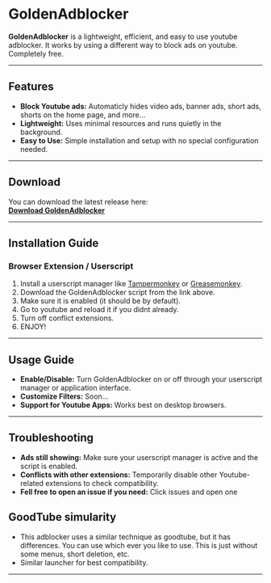 # GoldenAdblocker

**GoldenAdblocker** is a lightweight, efficient, and easy to use youtube adblocker. It works by using a different way to block ads on youtube. Completely free.

---

## Features

- **Block Youtube ads:** Automaticly hides video ads, banner ads, short ads, shorts on the home page, and more...
- **Lightweight:** Uses minimal resources and runs quietly in the background.
- **Easy to Use:** Simple installation and setup with no special configuration needed.

---

## Download

You can download the latest release here:  
[**Download GoldenAdblocker**](https://ilomero.com/goldenadblocker/download.user.js)  

---

## Installation Guide

### Browser Extension / Userscript
1. Install a userscript manager like [Tampermonkey](https://www.tampermonkey.net/) or [Greasemonkey](https://www.greasespot.net/).
2. Download the GoldenAdblocker script from the link above.
3. Make sure it is enabled (it should be by default).
4. Go to youtube and reload it if you didnt already.
5. Turn off conflict extensions.
6. ENJOY!

---

## Usage Guide

- **Enable/Disable:** Turn GoldenAdblocker on or off through your userscript manager or application interface.
- **Customize Filters:** Soon...
- **Support for Youtube Apps:** Works best on desktop browsers.

---

## Troubleshooting

- **Ads still showing:** Make sure your userscript manager is active and the script is enabled.
- **Conflicts with other extensions:** Temporarily disable other Youtube-related extensions to check compatibility.
- **Fell free to open an issue if you need:** Click issues and open one

## GoodTube simularity 

- This adblocker uses a similar technique as goodtube, but it has differences. You can use which ever you like to use. This is just without some menus, short deletion, etc.
- Similar launcher for best compatibility.
---
  
